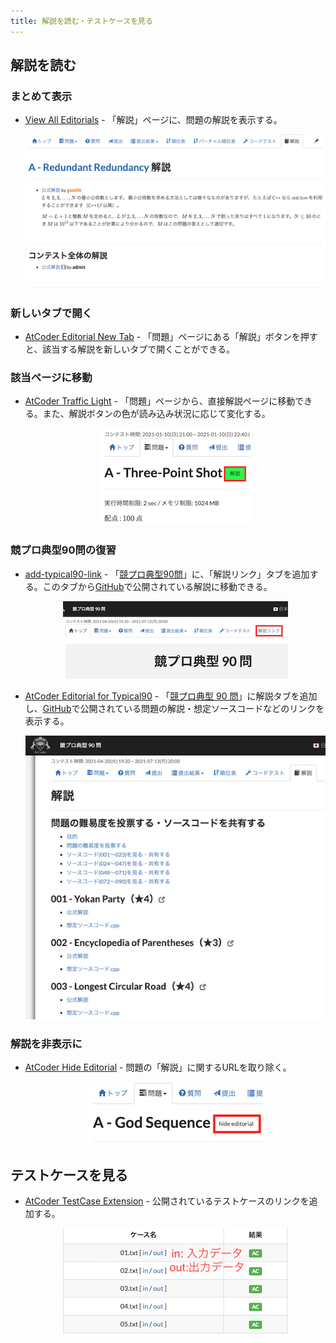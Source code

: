 ```yaml
---
title: 解説を読む・テストケースを見る
---
```


## 解説を読む

### まとめて表示

- [View All Editorials](https://greasyfork.org/ja/scripts/416554-view-all-editorials) - 「解説」ページに、問題の解説を表示する。

    <div align="center">
      <img loading = "lazy" src="../../images/userscript/view-all-editorials.png" alt="view all editorials">
    </div>

### 新しいタブで開く

- [AtCoder Editorial New Tab](https://greasyfork.org/ja/scripts/424207-atcoder-editorial-new-tab) - 「問題」ページにある「解説」ボタンを押すと、該当する解説を新しいタブで開くことができる。

### 該当ページに移動

- [AtCoder Traffic Light](https://greasyfork.org/ja/scripts/420136-atcoder-traffic-light) - 「問題」ページから、直接解説ページに移動できる。また、解説ボタンの色が読み込み状況に応じて変化する。

    <div align="center">
      <img loading = "lazy" src="../../images/userscript/atcoder_traffic_light.png" alt="snuke? smeke?">
    </div>

### 競プロ典型90問の復習

- [add-typical90-link](https://greasyfork.org/ja/scripts/427326-add-typical90-link) - 「[競プロ典型90問](https://atcoder.jp/contests/typical90)」に、「解説リンク」タブを追加する。このタブから[GitHub](https://github.com/E869120/kyopro_educational_90/tree/main/editorial)で公開されている解説に移動できる。

    <div align="center">
      <img loading = "lazy" src="../../images/userscript/add_typical90_link.png" alt="add typical90 link">
    </div>

- [AtCoder Editorial for Typical90](https://greasyfork.org/ja/scripts/427584-atcoder-editorial-for-typical90) - 「[競プロ典型 90 問](https://atcoder.jp/contests/typical90)」に解説タブを追加し、[GitHub](https://github.com/E869120/kyopro_educational_90)で公開されている問題の解説・想定ソースコードなどのリンクを表示する。

    <div align="center">
      <img loading = "lazy" src="../../images/userscript/atcoder_editorial_for_typical90.png" alt="atcoder editorial for typical90">
    </div>

### 解説を非表示に

- [AtCoder Hide Editorial](https://greasyfork.org/ja/scripts/425127-atcoder-hide-editorial) - 問題の「解説」に関するURLを取り除く。

    <div align="center">
      <img loading = "lazy" src="../../images/userscript/atcoder_hide_editorial.png" alt="atcoder hide editorial">
    </div>

## テストケースを見る

- [AtCoder TestCase Extension](https://greasyfork.org/ja/scripts/371832-atcoder-testcase-extension) - 公開されているテストケースのリンクを追加する。

    <div align="center">
      <img loading = "lazy" src="../../images/userscript/atcoder_testcase_extension.png" alt="atcoder testcase extension">
    </div>
